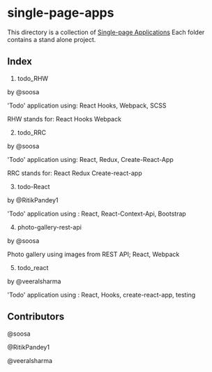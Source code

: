 # single-page-apps

This directory is a collection of [Single-page Applications](https://en.wikipedia.org/wiki/Single-page_application)
Each folder contains a stand alone project.

## Index
1. todo_RHW

by @soosa 

'Todo' application using: React Hooks, Webpack, SCSS

RHW stands for: React Hooks Webpack

2. todo_RRC

by @soosa 

'Todo' application using: React, Redux, Create-React-App

RRC stands for: React Redux Create-react-app

3. todo-React

by @RitikPandey1

'Todo' application using : React, React-Context-Api, Bootstrap

4. photo-gallery-rest-api

by @soosa 

Photo gallery using images from REST API; React, Webpack

5. todo_react

by @veeralsharma

'Todo' application using : React, Hooks, create-react-app, testing 

## Contributors
@soosa 

@RitikPandey1

@veeralsharma
